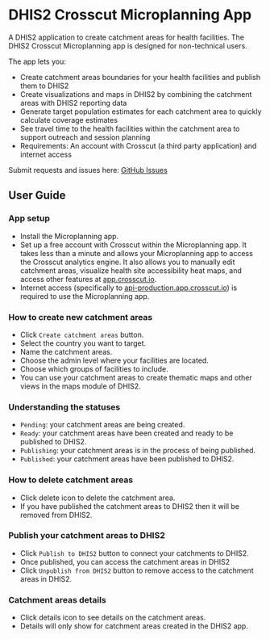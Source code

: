 # DHIS2 Crosscut Microplanning App

A DHIS2 application to create catchment areas for health facilities. The DHIS2 Crosscut Microplanning app is designed for non-technical users. 

The app lets you:

- Create catchment areas boundaries for your health facilities and publish them to DHIS2
- Create visualizations and maps in DHIS2 by combining the catchment areas with DHIS2 reporting data
- Generate target population estimates for each catchment area to quickly calculate coverage estimates
- See travel time to the health facilities within the catchment area to support outreach and session planning
- Requirements: An account with Crosscut (a third party application) and internet access

Submit requests and issues here: [GitHub Issues](https://github.com/crosscutio/dhis2-crosscut-app/issues/new)

## User Guide

### App setup
- Install the Microplanning app.
- Set up a free account with Crosscut within the Microplanning app. It takes less than a minute and allows your Microplanning app to access the Crosscut analytics engine. It also allows you to manually edit catchment areas, visualize health site accessibility heat maps, and access other features at [app.crosscut.io](https://app.crosscut.io/).
- Internet access (specifically to [api-production.app.crosscut.io](https://api-production.app.crosscut.io)) is required to use the Microplanning app.

### How to create new catchment areas

- Click `Create catchment areas` button.
- Select the country you want to target.
- Name the catchment areas.
- Choose the admin level where your facilities are located.
- Choose which groups of facilities to include.
- You can use your catchment areas to create thematic maps and other views in the maps module of DHIS2.

### Understanding the statuses

- `Pending`: your catchment areas are being created.
- `Ready`: your catchment areas have been created and ready to be published to DHIS2.
- `Publishing`: your catchment areas is in the process of being published.
- `Published`: your catchment areas have been published to DHIS2.

### How to delete catchment areas

- Click delete icon to delete the catchment area.
- If you have published the catchment areas to DHIS2 then it will be removed from DHIS2.

### Publish your catchment areas to DHIS2

- Click `Publish to DHIS2` button to connect your catchments to DHIS2.
- Once published, you can access the catchment areas in DHIS2
- Click `Unpublish from DHIS2` button to remove access to the catchment areas in DHIS2.

### Catchment areas details

- Click details icon to see details on the catchment areas.
- Details will only show for catchment areas created in the DHIS2 app.
